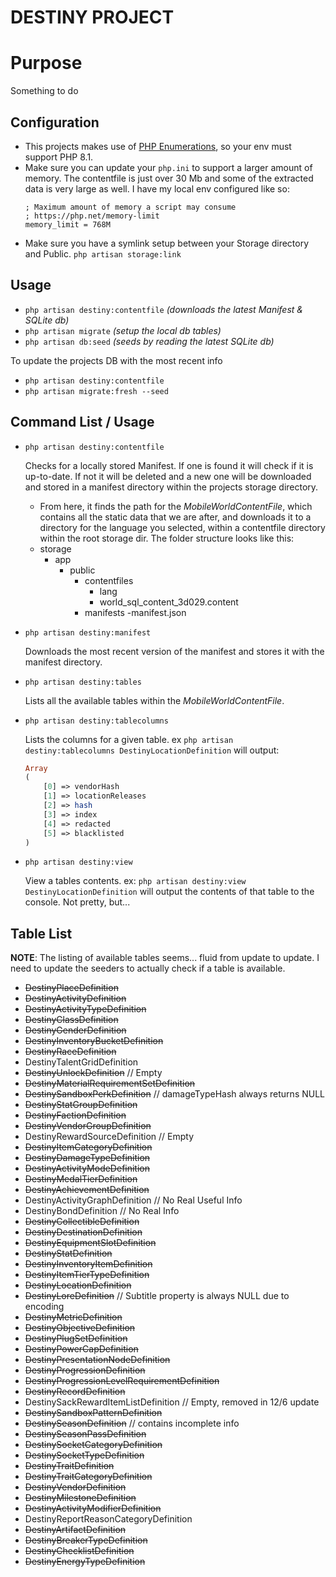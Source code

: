 DESTINY PROJECT
===============

# Purpose
Something to do

## Configuration
- This projects makes use of [PHP Enumerations]('https://www.php.net/manual/en/language.enumerations.basics.php'), so your env must support PHP 8.1.
- Make sure you can update your `php.ini` to support a larger amount of memory. The contentfile is just over 30 Mb and some of the extracted data is very large as well. I have my local env configured like so: 
    ```script
    ; Maximum amount of memory a script may consume
    ; https://php.net/memory-limit
    memory_limit = 768M
    ```
- Make sure you have a symlink setup between your Storage directory and Public. `php artisan storage:link`

## Usage
- `php artisan destiny:contentfile` _(downloads the latest Manifest & SQLite db)_
- `php artisan migrate` _(setup the local db tables)_
- `php artisan db:seed` _(seeds by reading the latest SQLite db)_

To update the projects DB with the most recent info
- `php artisan destiny:contentfile`
- `php artisan migrate:fresh --seed`

## Command List / Usage
- `php artisan destiny:contentfile`
    
    Checks for a locally stored Manifest. If one is found it will check if it is up-to-date. If not it will be deleted and a new one will be downloaded and stored in a manifest directory within the projects storage directory.
    - From here, it finds the path for the _MobileWorldContentFile_, which contains all the static data that we are after, and downloads it to a directory for the language you selected, within a contentfile directory within the root storage dir. The folder structure looks like this:
    - storage
        - app
            - public
                - contentfiles
                    - lang
                    - world_sql_content_3d029.content
                - manifests
                    -manifest.json
- `php artisan destiny:manifest`
    
    Downloads the most recent version of the manifest and stores it with the manifest directory.
- `php artisan destiny:tables`
    
    Lists all the available tables within the _MobileWorldContentFile_.
- `php artisan destiny:tablecolumns`
    
    Lists the columns for a given table. ex `php artisan destiny:tablecolumns DestinyLocationDefinition` will output:
    ```php
    Array
    (
        [0] => vendorHash
        [1] => locationReleases
        [2] => hash
        [3] => index
        [4] => redacted
        [5] => blacklisted
    )
    ```
- `php artisan destiny:view`
    
    View a tables contents. ex: `php artisan destiny:view DestinyLocationDefinition` will output the contents of that table to the console. Not pretty, but...

## Table List
**NOTE**: The listing of available tables seems... fluid from update to update. I need to update the seeders to actually check if a table is available.

- ~~DestinyPlaceDefinition~~
- ~~DestinyActivityDefinition~~
- ~~DestinyActivityTypeDefinition~~
- ~~DestinyClassDefinition~~
- ~~DestinyGenderDefinition~~
- ~~DestinyInventoryBucketDefinition~~
- ~~DestinyRaceDefinition~~
- DestinyTalentGridDefinition
- ~~DestinyUnlockDefinition~~ // Empty
- ~~DestinyMaterialRequirementSetDefinition~~
- ~~DestinySandboxPerkDefinition~~ // damageTypeHash always returns NULL
- ~~DestinyStatGroupDefinition~~
- ~~DestinyFactionDefinition~~
- ~~DestinyVendorGroupDefinition~~
- DestinyRewardSourceDefinition // Empty
- ~~DestinyItemCategoryDefinition~~
- ~~DestinyDamageTypeDefinition~~
- ~~DestinyActivityModeDefinition~~
- ~~DestinyMedalTierDefinition~~
- ~~DestinyAchievementDefinition~~
- DestinyActivityGraphDefinition // No Real Useful Info
- DestinyBondDefinition // No Real Info
- ~~DestinyCollectibleDefinition~~
- ~~DestinyDestinationDefinition~~
- ~~DestinyEquipmentSlotDefinition~~
- ~~DestinyStatDefinition~~
- ~~DestinyInventoryItemDefinition~~
- ~~DestinyItemTierTypeDefinition~~
- ~~DestinyLocationDefinition~~
- ~~DestinyLoreDefinition~~ // Subtitle property is always NULL due to encoding
- ~~DestinyMetricDefinition~~
- ~~DestinyObjectiveDefinition~~
- ~~DestinyPlugSetDefinition~~
- ~~DestinyPowerCapDefinition~~
- ~~DestinyPresentationNodeDefinition~~
- ~~DestinyProgressionDefinition~~
- ~~DestinyProgressionLevelRequirementDefinition~~
- ~~DestinyRecordDefinition~~
- DestinySackRewardItemListDefinition // Empty, removed in 12/6 update
- ~~DestinySandboxPatternDefinition~~
- ~~DestinySeasonDefinition~~ // contains incomplete info
- ~~DestinySeasonPassDefinition~~
- ~~DestinySocketCategoryDefinition~~
- ~~DestinySocketTypeDefinition~~
- ~~DestinyTraitDefinition~~
- ~~DestinyTraitCategoryDefinition~~
- ~~DestinyVendorDefinition~~
- ~~DestinyMilestoneDefinition~~
- ~~DestinyActivityModifierDefinition~~
- DestinyReportReasonCategoryDefinition
- ~~DestinyArtifactDefinition~~
- ~~DestinyBreakerTypeDefinition~~
- ~~DestinyChecklistDefinition~~
- ~~DestinyEnergyTypeDefinition~~
